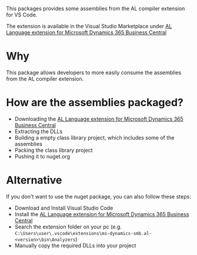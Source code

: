 This packages provides some assemblies from the AL compiler extension for VS Code.

The extension is available in the Visual Studio Marketplace under [AL Language extension for Microsoft Dynamics 365 Business Central](https://marketplace.visualstudio.com/items?itemName=ms-dynamics-smb.al)

# Why
This package allows developers to more easily consume the assemblies from the AL compiler extension.

# How are the assemblies packaged?

- Downloading the [AL Language extension for Microsoft Dynamics 365 Business Central](https://marketplace.visualstudio.com/items?itemName=ms-dynamics-smb.al)
- Extracting the DLLs 
- Building a empty class library project, which includes some of the assemblies
- Packing the class library project
- Pushing it to nuget.org

# Alternative

If you don't want to use the nuget package, you can also follow these steps:

- Download and Install Visual Studio Code
- Install the [AL Language extension for Microsoft Dynamics 365 Business Central](https://marketplace.visualstudio.com/items?itemName=ms-dynamics-smb.al)
- Search the extension folder on your pc (e.g. ``C:\Users\user\.vscode\extensions\ms-dynamics-smb.al-<version>\bin\Analyzers``)
- Manually copy the required DLLs into your project